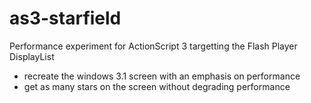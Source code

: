 as3-starfield
=============

Performance experiment for ActionScript 3 targetting the Flash Player DisplayList

- recreate the windows 3.1 screen with an emphasis on performance 
- get as many stars on the screen without degrading performance 
